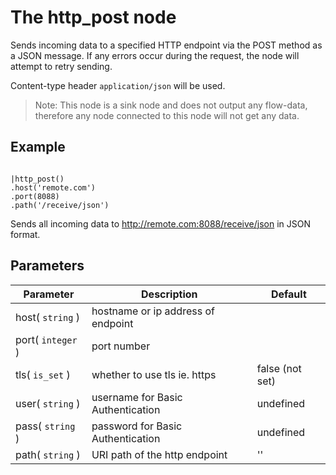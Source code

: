 The http_post node
=====================

Sends incoming data to a specified HTTP endpoint via the POST method as a JSON message.
If any errors occur during the request, the node will attempt to retry sending.

Content-type header `application/json` will be used.

> Note: This node is a sink node and does not output any flow-data, therefore any node connected to this node will not get any data.

Example
-------
```dfs  

|http_post()
.host('remote.com')
.port(8088)
.path('/receive/json') 

```

Sends all incoming data to http://remote.com:8088/receive/json in JSON format.


Parameters
----------

| Parameter         | Description                        | Default         |
|-------------------|------------------------------------|-----------------|
| host( `string` )  | hostname or ip address of endpoint |                 |
| port( `integer` ) | port number                        |                 |
| tls( `is_set` )   | whether to use tls ie. https       | false (not set) |
| user( `string` )  | username for Basic Authentication  | undefined       |
| pass( `string` )  | password for Basic Authentication  | undefined       |
| path( `string` )  | URI path of the http endpoint      | ''              |